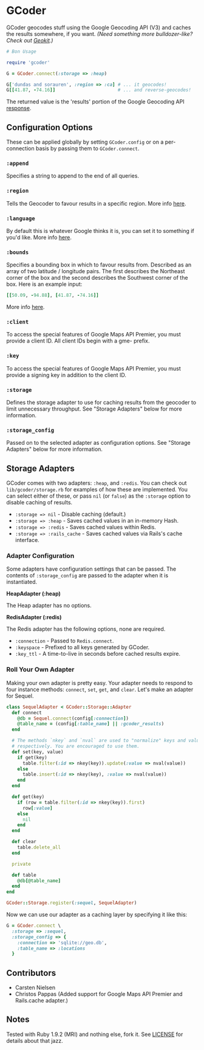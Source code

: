 # GCoder

GCoder geocodes stuff using the Google Geocoding API (V3) and caches the
results somewhere, if you want. _(Need something more bulldozer-like? Check out
[Geokit](http://github.com/andre/geokit-gem).)_

```ruby
# Bon Usage

require 'gcoder'

G = GCoder.connect(:storage => :heap)

G['dundas and sorauren', :region => :ca] # ... it geocodes!
G[[41.87, -74.16]]                       # ... and reverse-geocodes!
```

The returned value is the 'results' portion of the Google Geocoding API
[response](http://code.google.com/apis/maps/documentation/geocoding/#JSON).

## Configuration Options

These can be applied globally by setting `GCoder.config` or on a per-connection
basis by passing them to `GCoder.connect`.

### `:append`

Specifies a string to append to the end of all queries.

### `:region`

Tells the Geocoder to favour results in a specific region. More info
[here](http://code.google.com/apis/maps/documentation/geocoding/#RegionCodes).

### `:language`

By default this is whatever Google thinks it is, you can set it to something
if you'd like. More info
[here](http://code.google.com/apis/maps/documentation/geocoding/#GeocodingRequests).

### `:bounds`

Specifies a bounding box in which to favour results from. Described as an array
of two latitude / longitude pairs. The first describes the Northeast corner of
the box and the second describes the Southwest corner of the box. Here is an
example input:

```ruby
[[50.09, -94.88], [41.87, -74.16]]
```

More info [here](http://code.google.com/apis/maps/documentation/geocoding/#Viewports).

### `:client`

To access the special features of Google Maps API Premier, you must provide a
client ID. All client IDs begin with a gme- prefix.

### `:key`

To access the special features of Google Maps API Premier, you must provide a
signing key in addition to the client ID.

### `:storage`

Defines the storage adapter to use for caching results from the geocoder to
limit unnecessary throughput. See "Storage Adapters" below for more information.

### `:storage_config`

Passed on to the selected adapter as configuration options. See
"Storage Adapters" below for more information.

## Storage Adapters

GCoder comes with two adapters: `:heap`, and `:redis`. You can check out
`lib/gcoder/storage.rb` for examples of how these are implemented. You can
select either of these, or pass `nil` (or `false`) as the `:storage` option to
disable caching of results.

 * `:storage => nil` - Disable caching (default.)
 * `:storage => :heap` - Saves cached values in an in-memory Hash.
 * `:storage => :redis` - Saves cached values within Redis.
 * `:storage => :rails_cache` - Saves cached values via Rails's cache interface.

### Adapter Configuration

Some adapters have configuration settings that can be passed. The contents of
`:storage_config` are passed to the adapter when it is instantiated.

**HeapAdapter (:heap)**

The Heap adapter has no options.

**RedisAdapter (:redis)**

The Redis adapter has the following options, none are required.

 * `:connection` - Passed to `Redis.connect`.
 * `:keyspace` - Prefixed to all keys generated by GCoder.
 * `:key_ttl` - A time-to-live in seconds before cached results expire.

### Roll Your Own Adapter

Making your own adapter is pretty easy. Your adapter needs to respond to four
instance methods: `connect`, `set`, `get`, and `clear`. Let's make an adapter
for Sequel.

```ruby
class SequelAdapter < GCoder::Storage::Adapter
  def connect
    @db = Sequel.connect(config[:connection])
    @table_name = (config[:table_name] || :gcoder_results)
  end

  # The methods `nkey` and `nval` are used to "normalize" keys and values,
  # respectively. You are encouraged to use them.
  def set(key, value)
    if get(key)
      table.filter(:id => nkey(key)).update(:value => nval(value))
    else
      table.insert(:id => nkey(key), :value => nval(value))
    end
  end

  def get(key)
    if (row = table.filter(:id => nkey(key)).first)
      row[:value]
    else
      nil
    end
  end

  def clear
    table.delete_all
  end

  private

  def table
    @db[@table_name]
  end
end

GCoder::Storage.register(:sequel, SequelAdapter)
```

Now we can use our adapter as a caching layer by specifying it like this:

```ruby
G = GCoder.connect \
  :storage => :sequel,
  :storage_config => {
    :connection => 'sqlite://geo.db',
    :table_name => :locations
  }
```

## Contributors

 * Carsten Nielsen
 * Christos Pappas (Added support for Google Maps API Premier and Rails.cache
   adapter.)

## Notes

Tested with Ruby 1.9.2 (MRI) and nothing else, fork it. See
[LICENSE](http://github.com/heycarsten/gcoder/blob/master/LICENSE) for details
about that jazz.
